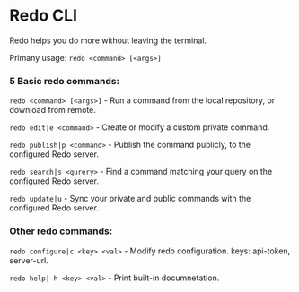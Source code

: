 # Redo CLI
Redo helps you do more without leaving the terminal.


Primany usage: `redo <command> [<args>]`

### 5 Basic redo commands:

`redo <command> [<args>]`       -     Run a command from the local repository, or download from remote.

`redo edit|e <command>`         -     Create or modify a custom private command.

`redo publish|p <command>`      -     Publish the command publicly, to the configured Redo server.

`redo search|s <qurery>`        -     Find a command matching your query on the configured Redo server.

`redo update|u`                 -     Sync your private and public commands with the configured Redo server.



### Other redo commands:

`redo configure|c <key> <val>`  -     Modify redo configuration. keys: api-token, server-url.

`redo help|-h <key> <val>`      -     Print built-in documnetation.
